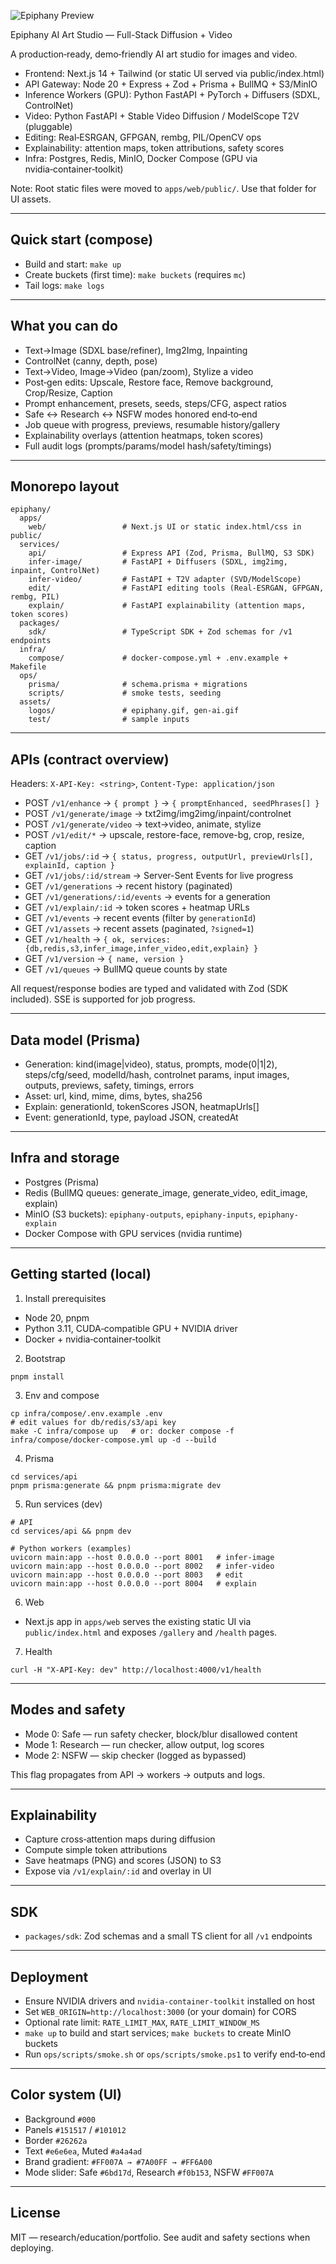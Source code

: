 ![Epiphany Preview](epiphany-preview.gif)

Epiphany AI Art Studio — Full-Stack Diffusion + Video

A production‑ready, demo‑friendly AI art studio for images and video.

- Frontend: Next.js 14 + Tailwind (or static UI served via public/index.html)
- API Gateway: Node 20 + Express + Zod + Prisma + BullMQ + S3/MinIO
- Inference Workers (GPU): Python FastAPI + PyTorch + Diffusers (SDXL, ControlNet)
- Video: Python FastAPI + Stable Video Diffusion / ModelScope T2V (pluggable)
- Editing: Real‑ESRGAN, GFPGAN, rembg, PIL/OpenCV ops
- Explainability: attention maps, token attributions, safety scores
- Infra: Postgres, Redis, MinIO, Docker Compose (GPU via nvidia‑container‑toolkit)

Note: Root static files were moved to `apps/web/public/`. Use that folder for UI assets.

---

## Quick start (compose)
- Build and start: `make up`
- Create buckets (first time): `make buckets` (requires `mc`)
- Tail logs: `make logs`

---

## What you can do
- Text→Image (SDXL base/refiner), Img2Img, Inpainting
- ControlNet (canny, depth, pose)
- Text→Video, Image→Video (pan/zoom), Stylize a video
- Post‑gen edits: Upscale, Restore face, Remove background, Crop/Resize, Caption
- Prompt enhancement, presets, seeds, steps/CFG, aspect ratios
- Safe ↔ Research ↔ NSFW modes honored end‑to‑end
- Job queue with progress, previews, resumable history/gallery
- Explainability overlays (attention heatmaps, token scores)
- Full audit logs (prompts/params/model hash/safety/timings)

---

## Monorepo layout
```
epiphany/
  apps/
    web/                 # Next.js UI or static index.html/css in public/
  services/
    api/                 # Express API (Zod, Prisma, BullMQ, S3 SDK)
    infer-image/         # FastAPI + Diffusers (SDXL, img2img, inpaint, ControlNet)
    infer-video/         # FastAPI + T2V adapter (SVD/ModelScope)
    edit/                # FastAPI editing tools (Real-ESRGAN, GFPGAN, rembg, PIL)
    explain/             # FastAPI explainability (attention maps, token scores)
  packages/
    sdk/                 # TypeScript SDK + Zod schemas for /v1 endpoints
  infra/
    compose/             # docker-compose.yml + .env.example + Makefile
  ops/
    prisma/              # schema.prisma + migrations
    scripts/             # smoke tests, seeding
  assets/
    logos/               # epiphany.gif, gen-ai.gif
    test/                # sample inputs
```

---

## APIs (contract overview)
Headers: `X-API-Key: <string>`, `Content-Type: application/json`

- POST `/v1/enhance` → `{ prompt }` → `{ promptEnhanced, seedPhrases[] }`
- POST `/v1/generate/image` → txt2img/img2img/inpaint/controlnet
- POST `/v1/generate/video` → text→video, animate, stylize
- POST `/v1/edit/*` → upscale, restore-face, remove-bg, crop, resize, caption
- GET  `/v1/jobs/:id` → `{ status, progress, outputUrl, previewUrls[], explainId, caption }`
- GET  `/v1/jobs/:id/stream` → Server-Sent Events for live progress
- GET  `/v1/generations` → recent history (paginated)
- GET  `/v1/generations/:id/events` → events for a generation
- GET  `/v1/explain/:id` → token scores + heatmap URLs
- GET  `/v1/events` → recent events (filter by `generationId`)
- GET  `/v1/assets` → recent assets (paginated, `?signed=1`)
- GET  `/v1/health` → `{ ok, services:{db,redis,s3,infer_image,infer_video,edit,explain} }`
- GET  `/v1/version` → `{ name, version }`
- GET  `/v1/queues` → BullMQ queue counts by state

All request/response bodies are typed and validated with Zod (SDK included). SSE is supported for job progress.

---

## Data model (Prisma)
- Generation: kind(image|video), status, prompts, mode(0|1|2), steps/cfg/seed, modelId/hash, controlnet params, input images, outputs, previews, safety, timings, errors
- Asset: url, kind, mime, dims, bytes, sha256
- Explain: generationId, tokenScores JSON, heatmapUrls[]
- Event: generationId, type, payload JSON, createdAt

---

## Infra and storage
- Postgres (Prisma)
- Redis (BullMQ queues: generate_image, generate_video, edit_image, explain)
- MinIO (S3 buckets): `epiphany-outputs`, `epiphany-inputs`, `epiphany-explain`
- Docker Compose with GPU services (nvidia runtime)

---

## Getting started (local)
1) Install prerequisites
- Node 20, pnpm
- Python 3.11, CUDA‑compatible GPU + NVIDIA driver
- Docker + nvidia‑container‑toolkit

2) Bootstrap
```
pnpm install
```

3) Env and compose
```
cp infra/compose/.env.example .env
# edit values for db/redis/s3/api key
make -C infra/compose up   # or: docker compose -f infra/compose/docker-compose.yml up -d --build
```

4) Prisma
```
cd services/api
pnpm prisma:generate && pnpm prisma:migrate dev
```

5) Run services (dev)
```
# API
cd services/api && pnpm dev

# Python workers (examples)
uvicorn main:app --host 0.0.0.0 --port 8001   # infer-image
uvicorn main:app --host 0.0.0.0 --port 8002   # infer-video
uvicorn main:app --host 0.0.0.0 --port 8003   # edit
uvicorn main:app --host 0.0.0.0 --port 8004   # explain
```

6) Web
- Next.js app in `apps/web` serves the existing static UI via `public/index.html` and exposes `/gallery` and `/health` pages.

7) Health
```
curl -H "X-API-Key: dev" http://localhost:4000/v1/health
```

---

## Modes and safety
- Mode 0: Safe — run safety checker, block/blur disallowed content
- Mode 1: Research — run checker, allow output, log scores
- Mode 2: NSFW — skip checker (logged as bypassed)

This flag propagates from API → workers → outputs and logs.

---

## Explainability
- Capture cross‑attention maps during diffusion
- Compute simple token attributions
- Save heatmaps (PNG) and scores (JSON) to S3
- Expose via `/v1/explain/:id` and overlay in UI

---

## SDK
- `packages/sdk`: Zod schemas and a small TS client for all `/v1` endpoints

---

## Deployment
- Ensure NVIDIA drivers and `nvidia-container-toolkit` installed on host
- Set `WEB_ORIGIN=http://localhost:3000` (or your domain) for CORS
- Optional rate limit: `RATE_LIMIT_MAX`, `RATE_LIMIT_WINDOW_MS`
- `make up` to build and start services; `make buckets` to create MinIO buckets
- Run `ops/scripts/smoke.sh` or `ops/scripts/smoke.ps1` to verify end‑to‑end

---

## Color system (UI)
- Background `#000`
- Panels `#151517` / `#101012`
- Border `#26262a`
- Text `#e6e6ea`, Muted `#a4a4ad`
- Brand gradient: `#FF007A → #7A00FF → #FF6A00`
- Mode slider: Safe `#6bd17d`, Research `#f0b153`, NSFW `#FF007A`

---

## License
MIT — research/education/portfolio. See audit and safety sections when deploying.
